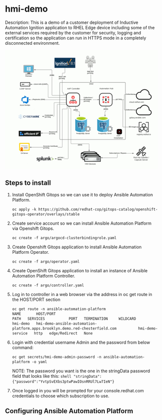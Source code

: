 # hmi-demo

Description: This is a demo of a customer deployment of Inductive Automation Ignition application to RHEL Edge device including some of the external services required by the customer for security, logging and certification so the application can run in HTTPS mode in a completely disconnected environment.

![architecture_image](images/arch.gif)

## Steps to install

1. Install OpenShift Gitops so we can use it to deploy Ansible Automation Platform.

    ```shell
    oc apply -k https://github.com/redhat-cop/gitops-catalog/openshift-gitops-operator/overlays/stable
    ```

2. Create service account so we can install Ansible Automation Platform via Openshift Gitops.

    ```shell
    oc create -f argo/argocd-clusterbindingrole.yaml
    ```

3. Create Openshift Gitops application to install Ansible Automation Platform Operator.

    ```shell
    oc create -f argo/operator.yaml
    ```

4. Create OpenShift Gitops application to install an instance of Ansible Automation Platform Controller.

    ```shell
    oc create -f argo/controller.yaml
    ```

5. Log in to controller in a web browser via the address in oc get route in the HOST/PORT section

    ```shell
    oc get route -n ansible-automation-platform
    NAME       HOST/PORT                                                                      PATH   SERVICES           PORT   TERMINATION     WILDCARD
    hmi-demo   hmi-demo-ansible-automation-platform.apps.brooklyn.demo.red-chesterfield.com          hmi-demo-service   http   edge/Redirect   None
    ```

6. Login with credential username Admin and the password from below command:

    ```shell
    oc get secrets/hmi-demo-admin-password -n ansible-automation-platform -o yaml
    ```

    NOTE: The password you want is the one in the stringData password field that looks like this: ```shell "stringData":{"password":"YvtpSvEXbs3ptwPawIOsnRRUl7Lw7IeN"}```

7. Once logged in you will be prompted for your console.redhat.com credentials to choose which subscription to use.

## Configuring Ansible Automation Platform
